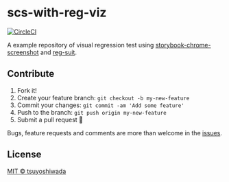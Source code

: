 # scs-with-reg-viz

[![CircleCI](https://circleci.com/gh/tsuyoshiwada/scs-with-reg-viz.svg?style=svg)](https://circleci.com/gh/tsuyoshiwada/scs-with-reg-viz)

A example repository of visual regression test using [storybook-chrome-screenshot](https://github.com/tsuyoshiwada/storybook-chrome-screenshot) and [reg-suit](https://reg-viz.github.io/reg-suit/).




## Contribute

1. Fork it!
1. Create your feature branch: `git checkout -b my-new-feature`
1. Commit your changes: `git commit -am 'Add some feature'`
1. Push to the branch: `git push origin my-new-feature`
1. Submit a pull request :muscle:

Bugs, feature requests and comments are more than welcome in the [issues](https://github.com/tsuyoshiwada/scs-with-reg-viz/issues).




## License

[MIT © tsuyoshiwada](./LICENSE)
